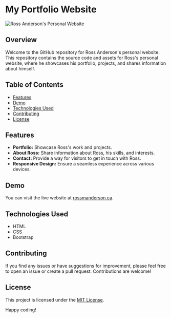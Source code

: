 # My Portfolio Website

![Ross Anderson's Personal Website](url/to/your/website/screenshot.png)

## Overview

Welcome to the GitHub repository for Ross Anderson's personal website. This repository contains the source code and assets for Ross's personal website, where he showcases his portfolio, projects, and shares information about himself.

## Table of Contents

- [Features](#features)
- [Demo](#demo)
- [Technologies Used](#technologies-used)
- [Contributing](#contributing)
- [License](#license)

## Features

- **Portfolio:** Showcase Ross's work and projects.
- **About Ross:** Share information about Ross, his skills, and interests.
- **Contact:** Provide a way for visitors to get in touch with Ross.
- **Responsive Design:** Ensure a seamless experience across various devices.

## Demo

You can visit the live website at [rossmanderson.ca](https://rossmanderson.ca).

## Technologies Used

- HTML
- CSS
- Bootstrap

## Contributing

If you find any issues or have suggestions for improvement, please feel free to open an issue or create a pull request. Contributions are welcome!

## License

This project is licensed under the [MIT License](LICENSE).

Happy coding!
